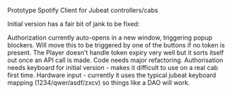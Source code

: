 Prototype Spotify Client for Jubeat controllers/cabs

Initial version has a fair bit of jank to be fixed:

Authorization currently auto-opens in a new window, triggering popup blockers. Will move this to be triggered by one of the buttons if no token is present. 
The Player doesn't handle token expiry very well but it sorts itself out once an API call is made.
Code needs major refactoring. 
Authorisation needs keyboard for initial version - makes it difficult to use on a real cab first time.
Hardware input - currently it uses the typical jubeat keyboard mapping (1234/qwer/asdf/zxcv) so things like a DAO will work.
